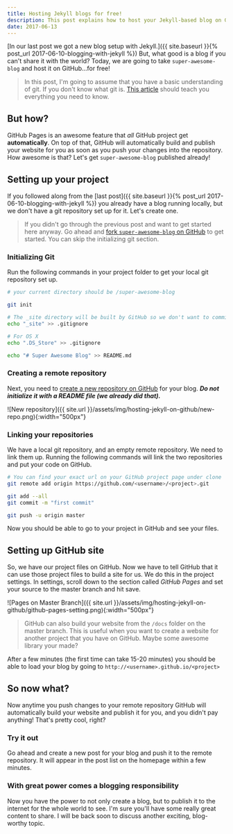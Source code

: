 ```yaml
---
title: Hosting Jekyll blogs for free!
description: This post explains how to host your Jekyll-based blog on GitHub for free.
date: 2017-06-13
---
```

[In our last post we got a new blog setup with Jekyll.]({{ site.baseurl }}{% post_url 2017-06-10-blogging-with-jekyll %})  But, what good is a blog if you can't share it with the world?  Today, we are going to take `super-awesome-blog` and host it on GitHub...for free!

> In this post, I'm going to assume that you have a basic understanding of git.  If you don't know what git is.  [This article](https://www.liquidlight.co.uk/blog/article/git-for-beginners-an-overview-and-basic-workflow/) should teach you everything you need to know.

## But how?
GitHub Pages is an awesome feature that _all_ GitHub project get __automatically__.  On top of that, GitHub will automatically build and publish your website for you as soon as you push your changes into the repository.  How awesome is that?  Let's get `super-awesome-blog` published already!

## Setting up your project
If you followed along from the [last post]({{ site.baseurl }}{% post_url 2017-06-10-blogging-with-jekyll %}) you already have a blog running locally, but we don't have a git repository set up for it.  Let's create one.

> If you didn't go through the previous post and want to get started here anyway.  Go ahead and [fork `super-awesome-blog` on GitHub](https://github.com/scnewma/super-awesome-blog) to get started.  You can skip the initializing git section.

### Initializing Git
Run the following commands in your project folder to get your local git repository set up.
```bash
# your current directory should be /super-awesome-blog

git init

# The _site directory will be built by GitHub so we don't want to commit it
echo "_site" >> .gitignore

# For OS X
echo ".DS_Store" >> .gitignore

echo "# Super Awesome Blog" >> README.md
```

### Creating a remote repository
Next, you need to [create a new repository on GitHub](https://github.com/new) for your blog.  ___Do not initialize it with a README file (we already did that).___

![New repository]({{ site.url }}/assets/img/hosting-jekyll-on-github/new-repo.png){:width="500px"}

### Linking your repositories
We have a local git repository, and an empty remote repository.  We need to link them up.  Running the following commands will link the two repositories and put your code on GitHub.

```bash
# You can find your exact url on your GitHub project page under clone
git remote add origin https://github.com/<username>/<project>.git

git add --all
git commit -m "first commit"

git push -u origin master
```

Now you should be able to go to your project in GitHub and see your files.

## Setting up GitHub site
So, we have our project files on GitHub.  Now we have to tell GitHub that it can use those project files to build a site for us.
We do this in the project settings. In settings, scroll down to the section called _GitHub Pages_ and set your source to the master branch and hit save.

![Pages on Master Branch]({{ site.url }}/assets/img/hosting-jekyll-on-github/github-pages-setting.png){:width="500px"}

> GitHub can also build your website from the `/docs` folder on the master branch.  This is useful when you want to create a website for another project that you have on GitHub.  Maybe some awesome library your made?

After a few minutes (the first time can take 15-20 minutes) you should be able to load your blog by going to `http://<username>.github.io/<project>`

## So now what?
Now anytime you push changes to your remote repository GitHub will automatically build your website and publish it for you, and you didn't pay anything!  That's pretty cool, right?

### Try it out
Go ahead and create a new post for your blog and push it to the remote repository.  It will appear in the post list on the homepage within a few minutes.

### With great power comes a blogging responsibility
Now you have the power to not only create a blog, but to publish it to the internet for the whole world to see.  I'm sure you'll have some really great content to share.  I will be back soon to discuss another exciting, blog-worthy topic.
